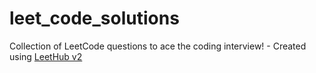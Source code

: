 # leet_code_solutions
Collection of LeetCode questions to ace the coding interview! - Created using [LeetHub v2](https://github.com/arunbhardwaj/LeetHub-2.0)
